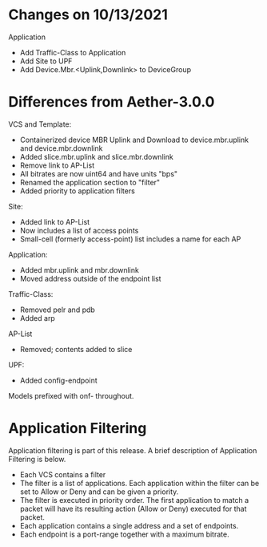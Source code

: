 <!--
SPDX-FileCopyrightText: 2021 Open Networking Foundation

SPDX-License-Identifier: LicenseRef-ONF-Member-Only-1.0
-->
Changes on 10/13/2021
=====================
Application
  * Add Traffic-Class to Application
  * Add Site to UPF
  * Add Device.Mbr.<Uplink,Downlink> to DeviceGroup

Differences from Aether-3.0.0
=============================

VCS and Template:
  * Containerized device MBR Uplink and Download to device.mbr.uplink and device.mbr.downlink
  * Added slice.mbr.uplink and slice.mbr.downlink
  * Remove link to AP-List
  * All bitrates are now uint64 and have units "bps"
  * Renamed the application section to "filter"
  * Added priority to application filters

Site:
  * Added link to AP-List
  * Now includes a list of access points
  * Small-cell (formerly access-point) list includes a name for each AP

Application:
  * Added mbr.uplink and mbr.downlink
  * Moved address outside of the endpoint list

Traffic-Class:
  * Removed pelr and pdb
  * Added arp

AP-List
  * Removed; contents added to slice

UPF:
  * Added config-endpoint

Models prefixed with onf- throughout.

Application Filtering
=====================

Application filtering is part of this release. A brief description of Application
Filtering is below.

* Each VCS contains a filter
* The filter is a list of applications. Each application within the filter can
  be set to Allow or Deny and can be given a priority.
* The filter is executed in priority order. The first application to match a packet will
  have its resulting action (Allow or Deny) executed for that packet.
* Each application contains a single address and a set of endpoints.
* Each endpoint is a port-range together with a maximum bitrate.

